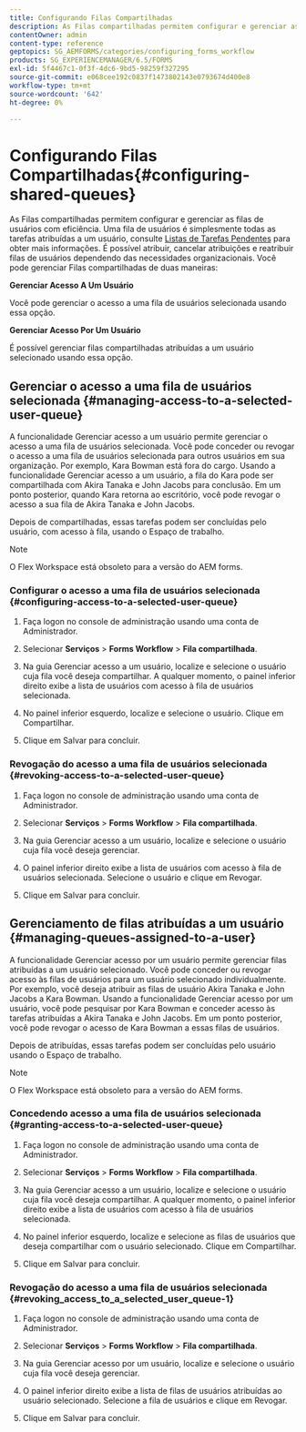 ```yaml
---
title: Configurando Filas Compartilhadas
description: As Filas compartilhadas permitem configurar e gerenciar as filas de usuários com eficiência. Saiba como configurar filas compartilhadas.
contentOwner: admin
content-type: reference
geptopics: SG_AEMFORMS/categories/configuring_forms_workflow
products: SG_EXPERIENCEMANAGER/6.5/FORMS
exl-id: 5f4467c1-0f3f-4dc6-9bd5-98259f327295
source-git-commit: e068cee192c0837f1473802143e0793674d400e8
workflow-type: tm+mt
source-wordcount: '642'
ht-degree: 0%

---
```


# Configurando Filas Compartilhadas{#configuring-shared-queues}

As Filas compartilhadas permitem configurar e gerenciar as filas de usuários com eficiência. Uma fila de usuários é simplesmente todas as tarefas atribuídas a um usuário, consulte [Listas de Tarefas Pendentes](https://help.adobe.com/en_US/livecycle/11.0/WorkspaceHelp/WS92d06802c76abadb-2b6ab502126beb6ba2f-7ffc.2.html) para obter mais informações. É possível atribuir, cancelar atribuições e reatribuir filas de usuários dependendo das necessidades organizacionais. Você pode gerenciar Filas compartilhadas de duas maneiras:

**Gerenciar Acesso A Um Usuário**

Você pode gerenciar o acesso a uma fila de usuários selecionada usando essa opção.

**Gerenciar Acesso Por Um Usuário**

É possível gerenciar filas compartilhadas atribuídas a um usuário selecionado usando essa opção.

## Gerenciar o acesso a uma fila de usuários selecionada {#managing-access-to-a-selected-user-queue}

A funcionalidade Gerenciar acesso a um usuário permite gerenciar o acesso a uma fila de usuários selecionada. Você pode conceder ou revogar o acesso a uma fila de usuários selecionada para outros usuários em sua organização. Por exemplo, Kara Bowman está fora do cargo. Usando a funcionalidade Gerenciar acesso a um usuário, a fila do Kara pode ser compartilhada com Akira Tanaka e John Jacobs para conclusão. Em um ponto posterior, quando Kara retorna ao escritório, você pode revogar o acesso a sua fila de Akira Tanaka e John Jacobs.

Depois de compartilhadas, essas tarefas podem ser concluídas pelo usuário, com acesso à fila, usando o Espaço de trabalho.

>[!NOTE]
>
>O Flex Workspace está obsoleto para a versão do AEM forms.

### Configurar o acesso a uma fila de usuários selecionada {#configuring-access-to-a-selected-user-queue}

1. Faça logon no console de administração usando uma conta de Administrador.
1. Selecionar **Serviços** > **Forms Workflow** > **Fila compartilhada**.

1. Na guia Gerenciar acesso a um usuário, localize e selecione o usuário cuja fila você deseja compartilhar. A qualquer momento, o painel inferior direito exibe a lista de usuários com acesso à fila de usuários selecionada.
1. No painel inferior esquerdo, localize e selecione o usuário. Clique em Compartilhar.
1. Clique em Salvar para concluir.

### Revogação do acesso a uma fila de usuários selecionada {#revoking-access-to-a-selected-user-queue}

1. Faça logon no console de administração usando uma conta de Administrador.
1. Selecionar **Serviços** > **Forms Workflow** > **Fila compartilhada**.

1. Na guia Gerenciar acesso a um usuário, localize e selecione o usuário cuja fila você deseja gerenciar.
1. O painel inferior direito exibe a lista de usuários com acesso à fila de usuários selecionada. Selecione o usuário e clique em Revogar.
1. Clique em Salvar para concluir.

## Gerenciamento de filas atribuídas a um usuário {#managing-queues-assigned-to-a-user}

A funcionalidade Gerenciar acesso por um usuário permite gerenciar filas atribuídas a um usuário selecionado. Você pode conceder ou revogar acesso às filas de usuários para um usuário selecionado individualmente. Por exemplo, você deseja atribuir as filas de usuário Akira Tanaka e John Jacobs a Kara Bowman. Usando a funcionalidade Gerenciar acesso por um usuário, você pode pesquisar por Kara Bowman e conceder acesso às tarefas atribuídas a Akira Tanaka e John Jacobs. Em um ponto posterior, você pode revogar o acesso de Kara Bowman a essas filas de usuários.

Depois de atribuídas, essas tarefas podem ser concluídas pelo usuário usando o Espaço de trabalho.

>[!NOTE]
>
>O Flex Workspace está obsoleto para a versão do AEM forms.

### Concedendo acesso a uma fila de usuários selecionada {#granting-access-to-a-selected-user-queue}

1. Faça logon no console de administração usando uma conta de Administrador.
1. Selecionar **Serviços** > **Forms Workflow** > **Fila compartilhada**.

1. Na guia Gerenciar acesso a um usuário, localize e selecione o usuário cuja fila você deseja compartilhar. A qualquer momento, o painel inferior direito exibe a lista de usuários com acesso à fila de usuários selecionada.
1. No painel inferior esquerdo, localize e selecione as filas de usuários que deseja compartilhar com o usuário selecionado. Clique em Compartilhar.
1. Clique em Salvar para concluir.

### Revogação do acesso a uma fila de usuários selecionada {#revoking_access_to_a_selected_user_queue-1}

1. Faça logon no console de administração usando uma conta de Administrador.
1. Selecionar **Serviços** > **Forms Workflow** > **Fila compartilhada**.

1. Na guia Gerenciar acesso por um usuário, localize e selecione o usuário cuja fila você deseja gerenciar.
1. O painel inferior direito exibe a lista de filas de usuários atribuídas ao usuário selecionado. Selecione a fila de usuários e clique em Revogar.
1. Clique em Salvar para concluir.
